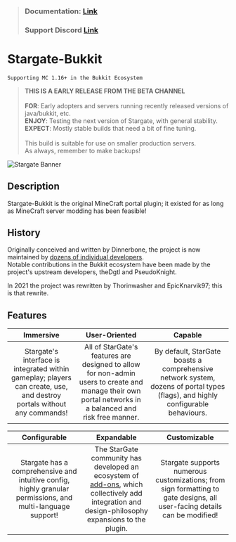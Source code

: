 > ### **Documentation:** __**[Link](https://github.com/stargate-bukkit/Stargate-Bukkit/wiki)**__<br>
> ### **Support Discord** __**[Link](https://discord.gg/mTaHuK6BVa)**__

# Stargate-Bukkit

`Supporting MC 1.16+ in the Bukkit Ecosystem`

> **THIS IS A EARLY RELEASE FROM THE BETA CHANNEL**<br><br>
> **FOR**: Early adopters and servers running recently released versions of java/bukkit, etc.<br>
> **ENJOY**: Testing the next version of Stargate, with general stability.<br>
> **EXPECT**: Mostly stable builds that need a bit of fine tuning.<br><br>
> This build is suitable for use on smaller production servers.<br>
> As always, remember to make backups!

![Stargate Banner](https://i.imgur.com/7Ji4jrr.png)

## Description

Stargate-Bukkit is the original MineCraft portal plugin; it existed for as long as MineCraft server modding has been
feasible!

## History

Originally conceived and written by Dinnerbone, the project is now maintained
by [dozens of individual developers](https://github.com/stargate-bukkit/Stargate-Bukkit/graphs/contributors).<br>
Notable contributions in the Bukkit ecosystem have been made by the project's upstream developers, theDgtl and
PseudoKnight.

In 2021 the project was rewritten by Thorinwasher and EpicKnarvik97; this is that rewrite.

## Features

|                                                     **Immersive**                                                      |                                                                    **User-Oriented**                                                                    |                                                           **Capable**                                                           |
|:----------------------------------------------------------------------------------------------------------------------:|:-------------------------------------------------------------------------------------------------------------------------------------------------------:|:-------------------------------------------------------------------------------------------------------------------------------:|
| Stargate's interface is integrated within gameplay; players can create, use, and destroy portals without any commands! | All of StarGate's features are designed to allow for non-admin users to create and manage their own portal networks in a balanced and risk free manner. | By default, StarGate boasts a comprehensive network system, dozens of portal types (flags), and highly configurable behaviours. |

|                                              **Configurable**                                               |                                                                                                         **Expandable**                                                                                                          |                                                     **Customizable**                                                      |
|:-----------------------------------------------------------------------------------------------------------:|:-------------------------------------------------------------------------------------------------------------------------------------------------------------------------------------------------------------------------------:|:-------------------------------------------------------------------------------------------------------------------------:|
| Stargate has a comprehensive and intuitive config, highly granular permissions, and multi-language support! | The StarGate community has developed an ecosystem of [add-ons](https://github.com/search?q=topic%3Aaddon+org%3Astargate-bukkit+fork%3Atrue), which collectively add integration and design-philosophy expansions to the plugin. | Stargate supports numerous customizations; from sign formatting to gate designs, all user-facing details can be modified! |

